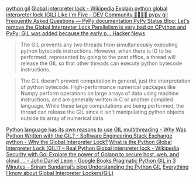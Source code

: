 


[python gil](https://www.google.co.uk/search?q=python+gil&ie=UTF-8)
[Global interpreter lock - Wikipedia ](https://en.wikipedia.org/wiki/Global_interpreter_lock)
[Explain python global interpreter lock (GIL) Like I'm Five - DEV Community 👩‍💻👨‍💻 ](https://dev.to/docoprusta/explain-python-global-interpreter-lock-gil-like-im-five-25k8)
[pypy gil](https://www.google.co.uk/search?q=pypy+gil)
[Frequently Asked Questions — PyPy documentation ](http://doc.pypy.org/en/latest/faq.html)
[PyPy Status Blog: Let's remove the Global Interpreter Lock ](https://morepypy.blogspot.com/2017/08/lets-remove-global-interpreter-lock.html)
[Parallelism is very bad on CPython and PyPy; GIL was added because the early p...  Hacker News ](https://news.ycombinator.com/item?id=13485438)

>The GIL prevents any two threads from simultaneously executing python
bytecode instructions. However, when there is IO to be performed, represented
by going to the post office, a thread will release the GIL so that other
threads can execute python bytecode instructions.

>The GIL doesn't prevent computation in general, just the interpretation of
python bytecode. High-performance numerical packages like Numpy perform
operations on large arrays of data using machine instructions, and are
generally written in C or another compiled language. While these large
computations are being performed, the thread can release the GIL since
it isn't manipulating python objects outside its array of numerical data.

[Python language has its own reasons to use GIL](https://www.google.com/search?q=Python+language+has+its+own+reasons+to+use+GIL&ie=UTF-8)
[multithreading - Why Was Python Written with the GIL? - Software Engineering Stack Exchange ](https://softwareengineering.stackexchange.com/questions/186889/why-was-python-written-with-the-gil)
[python - Why the Global Interpreter Lock?](https://stackoverflow.com/questions/265687/why-the-global-interpreter-lock)
[What is the Python Global Interpreter Lock (GIL)? – Real Python ](https://realpython.com/python-gil/)
[Global interpreter lock - Wikipedia ](https://en.wikipedia.org/wiki/Global_interpreter_lock)
[Security with Go: Explore the power of Golang to secure host, web, and cloud ... - John Daniel Leon - Google Books ](https://books.google.co.th/books?id=pSZKDwAAQBAJ&pg=PA16&lpg=PA16&dq=Python+language+has+its+own+reasons+to+use+GIL&source=bl&ots=AYt1hQjJ1i&sig=ACfU3U2m2QPmx5DM3P7VGmEwYZPBBb7lDQ&hl=en&q=Python%20language%20has%20its%20own%20reasons%20to%20use%20GIL&f=false)
[Pragmatic Python GIL in 3 Minutes - Sriram Sundarraj’s blog ](https://blog.ssundarraj.me/the-python-gil-in-2-minutes-80d74d56a1a0)
[Understanding the Python GIL](https://www.youtube.com/watch?v=Obt-vMVdM8s)
[Everything I know about Global Interpreter Lockers(GIL) ](https://medium.com/@geisonfgfg/everything-i-know-about-global-interpreter-lockers-gil-880e1f4c45e0)
